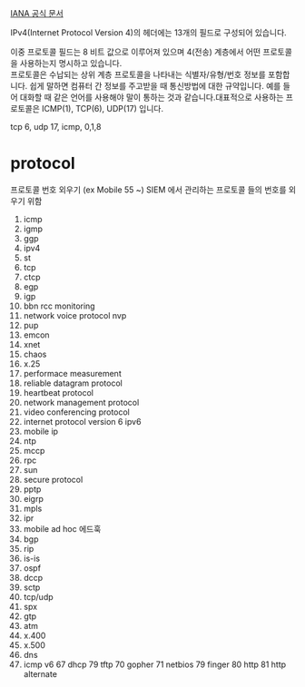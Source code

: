 [IANA 공식 문서](https://www.iana.org/assignments/protocol-numbers/protocol-numbers.xhtml)

IPv4(Internet Protocol Version 4)의 헤더에는 13개의 필드로 구성되어 있습니다.      

이중 프로토콜 필드는 8 비트 값으로 이루어져 있으며 4(전송) 계층에서 어떤 프로토콜을 사용하는지 명시하고 있습니다.         
프로토콜은 수납되는 상위 계층 프로토콜을 나타내는 식별자/유형/번호 정보를 포함합니다. 쉽게 말하면 컴퓨터 간 정보를 주고받을 때 통신방법에 대한 규약입니다. 
예를 들어 대화할 때 같은 언어를 사용해야 말이 통하는 것과 같습니다.대표적으로 사용하는 프로토콜은 ICMP(1), TCP(6), UDP(17) 입니다.    

tcp 6, udp 17, icmp, 0,1,8

# protocol
프로토콜 번호 외우기 (ex Mobile 55 ~)
SIEM 에서 관리하는 프로토콜 들의 번호를 외우기 위함
1. icmp
2. igmp
3. ggp
4. ipv4
5. st
6. tcp
7. ctcp
8. egp
9. igp
10. bbn rcc monitoring
11. network voice protocol nvp
12. pup
13. emcon
14. xnet
15. chaos
16. x.25
17. performace measurement
18. reliable datagram protocol
19. heartbeat protocol
20. network management protocol
21. video conferencing protocol
22. internet protocol version 6 ipv6
23. mobile ip
24. ntp
25. mccp
26. rpc
27. sun
28. secure protocol
29. pptp
30. eigrp
31. mpls
32. ipr
33. mobile ad hoc 에드훅
34. bgp
35. rip
36. is-is
37. ospf
38. dccp
39. sctp
40. tcp/udp
41. spx
42. gtp
43. atm
44. x.400
45. x.500
53. dns
58. icmp v6
67 dhcp
79 tftp
70 gopher
71 netbios
79 finger
80 http
81 http alternate
